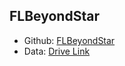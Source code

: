 ## FLBeyondStar

- Github: [FLBeyondStar](https://github.com/shams-sam/FLBeyondStar)
- Data: [Drive Link](https://drive.google.com/drive/folders/143lXsQGXhfU3nrshyoBV2JUI0ScwsgM5?usp=sharing)